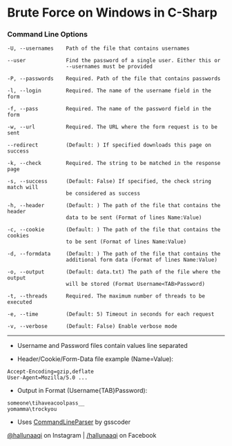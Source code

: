 # Brute Force on Windows in C-Sharp

### Command Line Options

  ```
  -U, --usernames    Path of the file that contains usernames

  --user             Find the password of a single user. Either this or
                     --usernames must be provided

  -P, --passwords    Required. Path of the file that contains passwords

  -l, --login        Required. The name of the username field in the form

  -f, --pass         Required. The name of the password field in the form

  -w, --url          Required. The URL where the form request is to be sent

  --redirect         (Default: ) If specified downloads this page on success

  -k, --check        Required. The string to be matched in the response page

  -s, --success      (Default: False) If specified, the check string match will
                     be considered as success

  -h, --header       (Default: ) The path of the file that contains the header
                     data to be sent (Format of lines Name:Value)

  -c, --cookie       (Default: ) The path of the file that contains the cookies
                     to be sent (Format of lines Name:Value)

  -d, --formdata     (Default: ) The path of the file that contains the
                     additional form data (Format of lines Name:Value)

  -o, --output       (Default: data.txt) The path of the file where the output
                     will be stored (Format Username<TAB>Password)

  -t, --threads      Required. The maximum number of threads to be executed

  -e, --time         (Default: 5) Timeout in seconds for each request

  -v, --verbose      (Default: False) Enable verbose mode
  ```

---

* Username and Password files contain values line separated

* Header/Cookie/Form-Data file example (Name=Value):

```
Accept-Encoding=gzip,deflate
User-Agent=Mozilla/5.0 ...
```

* Output in Format (Username{TAB}Password):
 
```
someone\tihaveacoolpass__
yomamma\trockyou
```

* Uses [CommandLineParser](http://commandline.codeplex.com/) by gsscoder

[@hallunaaqi](http://www.instagram.com/hallunaaqi) on Instagram | [/hallunaaqi](http://www.facebook.com/hallunaaqi) on Facebook
